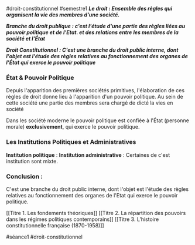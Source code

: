 #droit-constitutionnel #semestre1
***Le droit : Ensemble des règles qui organisent la vie des membres d'une société.***

***Branche du droit publique : c'est l'étude d'une partie des règles liées au pouvoir politique et de l'Etat. et des relations entre les membres de la société et l'État***

***Droit Constitutionnel : C'est une branche du droit public interne, dont l'objet est l'étude des règles relatives au fonctionnement des organes de l'État qui exerce le pouvoir politique***
### **État & Pouvoir Politique**
Depuis l'apparition des premières sociétés primitives, l'élaboration de ces règles de droit donne lieu à l'apparition d'un pouvoir politique. 
Au sein de cette société une partie des membres sera chargé de dicté la vies en société

Dans les société moderne le pouvoir politique est confiée à l'État (personne morale) 
**exclusivement**, qui exerce le pouvoir politique.
### **Les Institutions Politiques et Administratives**
**Institution politique** :
**Institution administrative** :
Certaines de c'est institution sont mixte.
### **Conclusion :** 
C'est une branche du droit public interne, dont l'objet est l'étude des règles relatives au fonctionnement des organes de l'Etat qui exerce le pouvoir politique.

[[Titre 1. Les fondements théoriques]]
[[Titre 2. La répartition des pouvoirs dans les régimes politiques contemporains]]
[[Titre 3. L’histoire constitutionnelle française (1870-1958)]]

#séance1 #droit-constitutionnel 

